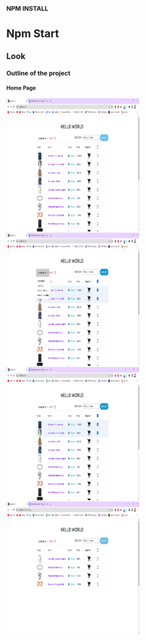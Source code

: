 ### NPM INSTALL

# Npm Start

## Look

<h3>Outline of the project </h3>
<h4>Home Page</h4>
<img src="./images/one.png" width="350px" height="350px"/>

<img src="./images/two.png" width="350px" height="350px"/>

<img src="./images/three.png" width="350px" height="350px"/>

<img src="./images/four.png" width="350px" height="350px"/>
